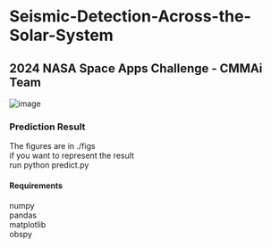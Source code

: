 # Seismic-Detection-Across-the-Solar-System
## 2024 NASA Space Apps Challenge - CMMAi Team
![image](https://github.com/wei-che34/Seismic-Detection-Across-the-Solar-System/blob/main/framework.jpg)
### Prediction Result
The figures are in ./figs\
if you want to represent the result\
run python predict.py

#### Requirements
numpy\
pandas\
matplotlib\
obspy

